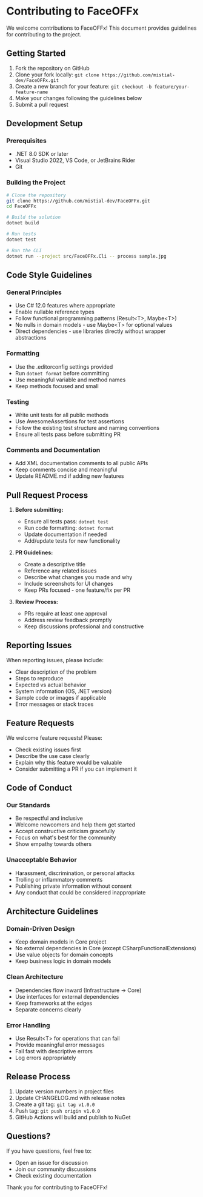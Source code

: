 # Contributing to FaceOFFx

We welcome contributions to FaceOFFx! This document provides guidelines for
contributing to the project.

## Getting Started

1. Fork the repository on GitHub
2. Clone your fork locally: `git clone https://github.com/mistial-dev/FaceOFFx.git`
3. Create a new branch for your feature: `git checkout -b feature/your-feature-name`
4. Make your changes following the guidelines below
5. Submit a pull request

## Development Setup

### Prerequisites

- .NET 8.0 SDK or later
- Visual Studio 2022, VS Code, or JetBrains Rider
- Git

### Building the Project

```bash
# Clone the repository
git clone https://github.com/mistial-dev/FaceOFFx.git
cd FaceOFFx

# Build the solution
dotnet build

# Run tests
dotnet test

# Run the CLI
dotnet run --project src/FaceOFFx.Cli -- process sample.jpg
```

## Code Style Guidelines

### General Principles

- Use C# 12.0 features where appropriate
- Enable nullable reference types
- Follow functional programming patterns (Result\<T>, Maybe\<T>)
- No nulls in domain models - use Maybe\<T> for optional values
- Direct dependencies - use libraries directly without wrapper abstractions

### Formatting

- Use the .editorconfig settings provided
- Run `dotnet format` before committing
- Use meaningful variable and method names
- Keep methods focused and small

### Testing

- Write unit tests for all public methods
- Use AwesomeAssertions for test assertions
- Follow the existing test structure and naming conventions
- Ensure all tests pass before submitting PR

### Comments and Documentation

- Add XML documentation comments to all public APIs
- Keep comments concise and meaningful
- Update README.md if adding new features

## Pull Request Process

1. **Before submitting:**
   - Ensure all tests pass: `dotnet test`
   - Run code formatting: `dotnet format`
   - Update documentation if needed
   - Add/update tests for new functionality

2. **PR Guidelines:**
   - Create a descriptive title
   - Reference any related issues
   - Describe what changes you made and why
   - Include screenshots for UI changes
   - Keep PRs focused - one feature/fix per PR

3. **Review Process:**
   - PRs require at least one approval
   - Address review feedback promptly
   - Keep discussions professional and constructive

## Reporting Issues

When reporting issues, please include:

- Clear description of the problem
- Steps to reproduce
- Expected vs actual behavior
- System information (OS, .NET version)
- Sample code or images if applicable
- Error messages or stack traces

## Feature Requests

We welcome feature requests! Please:

- Check existing issues first
- Describe the use case clearly
- Explain why this feature would be valuable
- Consider submitting a PR if you can implement it

## Code of Conduct

### Our Standards

- Be respectful and inclusive
- Welcome newcomers and help them get started
- Accept constructive criticism gracefully
- Focus on what's best for the community
- Show empathy towards others

### Unacceptable Behavior

- Harassment, discrimination, or personal attacks
- Trolling or inflammatory comments
- Publishing private information without consent
- Any conduct that could be considered inappropriate

## Architecture Guidelines

### Domain-Driven Design

- Keep domain models in Core project
- No external dependencies in Core (except CSharpFunctionalExtensions)
- Use value objects for domain concepts
- Keep business logic in domain models

### Clean Architecture

- Dependencies flow inward (Infrastructure → Core)
- Use interfaces for external dependencies
- Keep frameworks at the edges
- Separate concerns clearly

### Error Handling

- Use Result\<T> for operations that can fail
- Provide meaningful error messages
- Fail fast with descriptive errors
- Log errors appropriately

## Release Process

1. Update version numbers in project files
2. Update CHANGELOG.md with release notes
3. Create a git tag: `git tag v1.0.0`
4. Push tag: `git push origin v1.0.0`
5. GitHub Actions will build and publish to NuGet

## Questions?

If you have questions, feel free to:

- Open an issue for discussion
- Join our community discussions
- Check existing documentation

Thank you for contributing to FaceOFFx!
